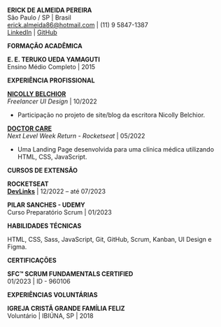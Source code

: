 **ERICK DE ALMEIDA PEREIRA**  
São Paulo / SP | Brasil  
[erick.almeida86@hotmail.com](mailto:erick.almeida86@hotmail.com) | (11) 9 5847-1387  
[LinkedIn](https://www.linkedin.com/in/erick-frontend) | [GitHub](https://www.github.com/euerickap/)

**FORMAÇÃO ACADÊMICA**

**E. E. TERUKO UEDA YAMAGUTI**  
Ensino Médio Completo | 2015

**EXPERIÊNCIA PROFISSIONAL**

[**NICOLLY BELCHIOR**](https://nicollybelchior.com.br)  
*Freelancer UI Design* | 10/2022

* Participação no projeto de site/blog da escritora Nicolly Belchior.

[**DOCTOR CARE**](https://euerickap.github.io/doctorcare/)  
*Next Level Week Return \- Rocketseat* | 05/2022

* Uma Landing Page desenvolvida para uma clínica médica utilizando HTML, CSS, JavaScript.

**CURSOS DE EXTENSÃO**

**ROCKETSEAT**  
[**DevLinks**](https://euerickap.github.io/devlinks/) | 12/2022 – até 07/2023

**PILAR SANCHES \- UDEMY**  
Curso Preparatório Scrum | 01/2023

**HABILIDADES TÉCNICAS**

HTML, CSS, Sass, JavaScript, Git, GitHub, Scrum, Kanban, UI Design e Figma.

**CERTIFICAÇÕES**

**SFC™ SCRUM FUNDAMENTALS CERTIFIED**  
01/2023 | ID \- 960106

**EXPERIÊNCIAS VOLUNTÁRIAS**

**IGREJA CRISTÃ GRANDE FAMÍLIA FELIZ**  
Voluntário | IBIÚNA, SP | 2018